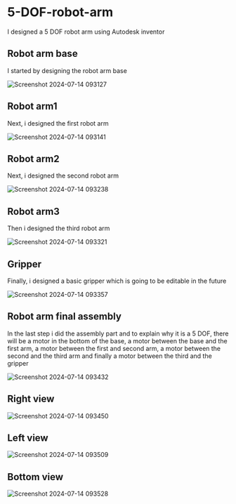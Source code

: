 # 5-DOF-robot-arm

I designed a 5 DOF robot arm using Autodesk inventor 

## Robot arm base 

I started by designing the robot arm base 

![Screenshot 2024-07-14 093127](https://github.com/user-attachments/assets/fd65d0df-043b-4e97-bb67-846a64e88b57)


## Robot arm1

Next, i designed the first robot arm 

![Screenshot 2024-07-14 093141](https://github.com/user-attachments/assets/67fb2cff-57fc-49f2-ae0f-7dbe13a7b8ce)


## Robot arm2

Next, i designed the second robot arm 

![Screenshot 2024-07-14 093238](https://github.com/user-attachments/assets/0b08166e-f8d9-49d6-8f87-e42a6e1972bb)


## Robot arm3

Then i designed the third robot arm 

![Screenshot 2024-07-14 093321](https://github.com/user-attachments/assets/8c25c661-86a6-4ce1-a901-4835ac3baeef)


## Gripper 

Finally, i designed a basic gripper which is going to be editable in the future

![Screenshot 2024-07-14 093357](https://github.com/user-attachments/assets/d3c6ee01-024d-4277-8fd0-2db9102bf965)


## Robot arm final assembly 

In the last step i did the assembly part and to explain why it is a 5 DOF, there will be a motor in the bottom of the base, a motor between the base and the first arm, a motor between the first and second arm, a motor between the second and the third arm and finally a motor between the third and the gripper 

![Screenshot 2024-07-14 093432](https://github.com/user-attachments/assets/1d640186-195f-43f1-a682-a75bf2c74c9f)


## Right view

![Screenshot 2024-07-14 093450](https://github.com/user-attachments/assets/c2b182f1-7781-4116-88aa-cef6de69089f)


## Left view 

![Screenshot 2024-07-14 093509](https://github.com/user-attachments/assets/c6c47a31-fd7f-402b-8d49-d73a64ea6750)


## Bottom view 

![Screenshot 2024-07-14 093528](https://github.com/user-attachments/assets/c91dff99-3ff2-4ba0-949a-5bebcb1c2404)


